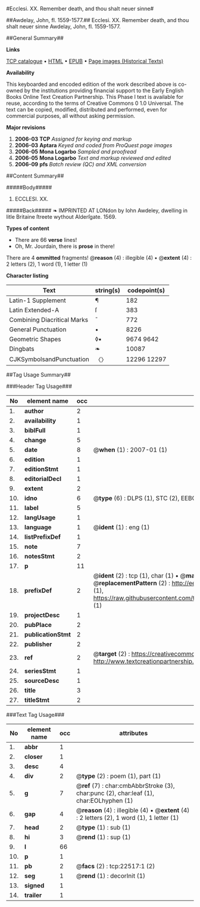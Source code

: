 #Ecclesi. XX. Remember death, and thou shalt neuer sinne#

##Awdelay, John, fl. 1559-1577.##
Ecclesi. XX. Remember death, and thou shalt neuer sinne
Awdelay, John, fl. 1559-1577.

##General Summary##

**Links**

[TCP catalogue](http://www.ota.ox.ac.uk/tcp/)  • 
[HTML](http://tei.it.ox.ac.uk/tcp/Texts-HTML/free/A23/A23489.html)  • 
[EPUB](http://tei.it.ox.ac.uk/tcp/Texts-EPUB/free/A23/A23489.epub) • 
[Page images (Historical Texts)](https://data.historicaltexts.jisc.ac.uk/view?pubId=eebo-99856877e&pageId=eebo-99856877e-22517-1)

**Availability**

This keyboarded and encoded edition of the
	       work described above is co-owned by the institutions
	       providing financial support to the Early English Books
	       Online Text Creation Partnership. This Phase I text is
	       available for reuse, according to the terms of Creative
	       Commons 0 1.0 Universal. The text can be copied,
	       modified, distributed and performed, even for
	       commercial purposes, all without asking permission.

**Major revisions**

1. __2006-03__ __TCP__ *Assigned for keying and markup*
1. __2006-03__ __Aptara__ *Keyed and coded from ProQuest page images*
1. __2006-05__ __Mona Logarbo__ *Sampled and proofread*
1. __2006-05__ __Mona Logarbo__ *Text and markup reviewed and edited*
1. __2006-09__ __pfs__ *Batch review (QC) and XML conversion*

##Content Summary##

#####Body#####

1. ECCLESI. XX.

#####Back#####
❧ IMPRINTED AT LONdon
by Iohn Awdeley, dwelling in litle Britaine ſtreete
wythout Alderſgate. 1569.

**Types of content**

  * There are 66 **verse** lines!
  * Oh, Mr. Jourdain, there is **prose** in there!

There are 4 **ommitted** fragments! 
 @__reason__ (4) : illegible (4)  •  @__extent__ (4) : 2 letters (2), 1 word (1), 1 letter (1)

**Character listing**


|Text|string(s)|codepoint(s)|
|---|---|---|
|Latin-1 Supplement|¶|182|
|Latin Extended-A|ſ|383|
|Combining             Diacritical Marks|̄|772|
|General Punctuation|•|8226|
|Geometric Shapes|◊▪|9674 9642|
|Dingbats|❧|10087|
|CJKSymbolsandPunctuation|〈〉|12296 12297|

##Tag Usage Summary##

###Header Tag Usage###

|No|element name|occ|attributes|
|---|---|---|---|
|1.|__author__|2||
|2.|__availability__|1||
|3.|__biblFull__|1||
|4.|__change__|5||
|5.|__date__|8| @__when__ (1) : 2007-01 (1)|
|6.|__edition__|1||
|7.|__editionStmt__|1||
|8.|__editorialDecl__|1||
|9.|__extent__|2||
|10.|__idno__|6| @__type__ (6) : DLPS (1), STC (2), EEBO-CITATION (1), PROQUEST (1), VID (1)|
|11.|__label__|5||
|12.|__langUsage__|1||
|13.|__language__|1| @__ident__ (1) : eng (1)|
|14.|__listPrefixDef__|1||
|15.|__note__|7||
|16.|__notesStmt__|2||
|17.|__p__|11||
|18.|__prefixDef__|2| @__ident__ (2) : tcp (1), char (1)  •  @__matchPattern__ (2) : ([0-9\-]+):([0-9IVX]+) (1), (.+) (1)  •  @__replacementPattern__ (2) : http://eebo.chadwyck.com/downloadtiff?vid=$1&page=$2 (1), https://raw.githubusercontent.com/textcreationpartnership/Texts/master/tcpchars.xml#$1 (1)|
|19.|__projectDesc__|1||
|20.|__pubPlace__|2||
|21.|__publicationStmt__|2||
|22.|__publisher__|2||
|23.|__ref__|2| @__target__ (2) : https://creativecommons.org/publicdomain/zero/1.0/ (1), http://www.textcreationpartnership.org/docs/. (1)|
|24.|__seriesStmt__|1||
|25.|__sourceDesc__|1||
|26.|__title__|3||
|27.|__titleStmt__|2||


###Text Tag Usage###

|No|element name|occ|attributes|
|---|---|---|---|
|1.|__abbr__|1||
|2.|__closer__|1||
|3.|__desc__|4||
|4.|__div__|2| @__type__ (2) : poem (1), part (1)|
|5.|__g__|7| @__ref__ (7) : char:cmbAbbrStroke (3), char:punc (2), char:leaf (1), char:EOLhyphen (1)|
|6.|__gap__|4| @__reason__ (4) : illegible (4)  •  @__extent__ (4) : 2 letters (2), 1 word (1), 1 letter (1)|
|7.|__head__|2| @__type__ (1) : sub (1)|
|8.|__hi__|3| @__rend__ (1) : sup (1)|
|9.|__l__|66||
|10.|__p__|1||
|11.|__pb__|2| @__facs__ (2) : tcp:22517:1 (2)|
|12.|__seg__|1| @__rend__ (1) : decorInit (1)|
|13.|__signed__|1||
|14.|__trailer__|1||
